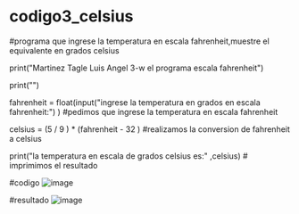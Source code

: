 # codigo3_celsius


#programa que ingrese la temperatura en escala fahrenheit,muestre el equivalente en grados celsius

print("Martinez Tagle Luis Angel 3-w el programa escala fahrenheit")

print("")


fahrenheit = float(input("ingrese la temperatura en grados en escala fahrenheit:") ) #pedimos que ingrese la temperatura en escala fahrenheit

celsius  = (5 / 9 ) * (fahrenheit - 32 ) #realizamos la conversion de fahrenheit a celsius 

print("la temperatura en escala de grados celsius es:" ,celsius) # imprimimos el resultado 

#codigo
![image](https://github.com/user-attachments/assets/05aab841-d72c-4211-aca6-0054ecd8459f)

#resultado
![image](https://github.com/user-attachments/assets/8264329f-2e73-433b-acfb-1c6c3de5a05c)


